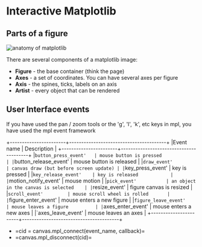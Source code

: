 Interactive Matplotlib
======================

Parts of a figure
-----------------
![anatomy of matplotlib](https://matplotlib.org/_images/anatomy.png)

There are several components of a matplotlib image:

* **Figure** - the base container (think the page)
* **Axes** - a set of coordinates. You can have several axes per figure
* **Axis** - the spines, ticks, labels on an axis
* **Artist** - every object that can be rendered


User Interface events
---------------------

If you have used the pan / zoom tools or the 'g', 'l', 'k', etc keys in mpl, you have used the mpl event framework


+-----------------------+----------------------------------------+
|Event name             | Description                            |
+-----------------------+----------------------------------------+
|`button_press_event'   | mouse button is pressed                |
|`button_release_event' | mouse button is released		 |
|`draw_event'           | canvas draw (but before screen update) |
|`key_press_event'      | key is pressed			 |
|`key_release_event'    | key is released			 |
|`motion_notify_event'  | mouse motion				 |
|`pick_event'           | an object in the canvas is selected	 |
|`resize_event'         | figure canvas is resized		 |
|`scroll_event'         | mouse scroll wheel is rolled		 |
|`figure_enter_event'   | mouse enters a new figure		 |
|`figure_leave_event'   | mouse leaves a figure			 |
|`axes_enter_event'     | mouse enters a new axes		 |
|`axes_leave_event'     | mouse leaves an axes                   |
+-----------------------+----------------------------------------+

 - =cid = canvas.mpl_connect(event_name, callback)=
 - =canvas.mpl_disconnect(cid)=
